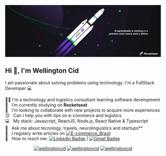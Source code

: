 <img width="auto" src="https://github.com/wellingtoncid/wellingtoncid/blob/master/banner.png">

## Hi 👋, I'm Wellington Cid
I am passionate about solving problems using technology. I'm a FullStack Developer :computer:

 👨‍💻  I'm a technology and logistics consultant learning software development
 :rocket:  &nbsp; I’m currently studying on **Rocketseat**
 <br/> :purple_heart: &nbsp; I'm looking to collaborate with new projects to acquire more experiences
 <br/> :blush: &nbsp; Can i help you with tips on e-commerce and logistics
 <br/> :computer: &nbsp; My stack: Javascript, ReactJS, Node.js, React Native & Typescript
 <br/> 💬  &nbsp; Ask me about tecnology, travels, neurolinguistics and startups**
 <br/> :newspaper: &nbsp; I regulary write articles on 
[![E-commerce_Brasil](https://img.shields.io/badge/-E-commerce_Brasil-blue?style=flat-square&logo=E-commerce_Brasil&logoColor=white&link=https://www.ecommercebrasil.com.br/author/wellingtoncid/)](https://www.ecommercebrasil.com.br/author/wellingtoncid)
 <br/> :email: &nbsp; How to reach me: [![Linkedin Badge](https://img.shields.io/badge/-WellingtonCid-blue?style=flat-square&logo=Linkedin&logoColor=white&link=https://www.linkedin.com/in/wellingtoncid/)](https://www.linkedin.com/in/wellingtoncid/) 
| 
[![Gmail Badge](https://img.shields.io/badge/-cid.wellington@gmail.com-c14438?style=flat-square&logo=Gmail&logoColor=white&link=mailto:cid.wellington@gmail.com)](mailto:cid.wellington@gmail.com)

<p align="center">
<a href="https://twitter.com/wellingtoncid" target="blank"><img align="center" src="https://cdn.jsdelivr.net/npm/simple-icons@3.0.1/icons/twitter.svg" alt="wellingtoncid" height="20" width="20" /></a>
<a href="https://linkedin.com/in/wellingtoncid" target="blank"><img align="center" src="https://cdn.jsdelivr.net/npm/simple-icons@3.0.1/icons/linkedin.svg" alt="wellingtoncid" height="20" width="20" /></a>
<a href="https://instagram.com/wellingtoncid" target="blank"><img align="center" src="https://cdn.jsdelivr.net/npm/simple-icons@3.0.1/icons/instagram.svg" alt="wellingtoncid" height="20" width="20" /></a>
</p>
